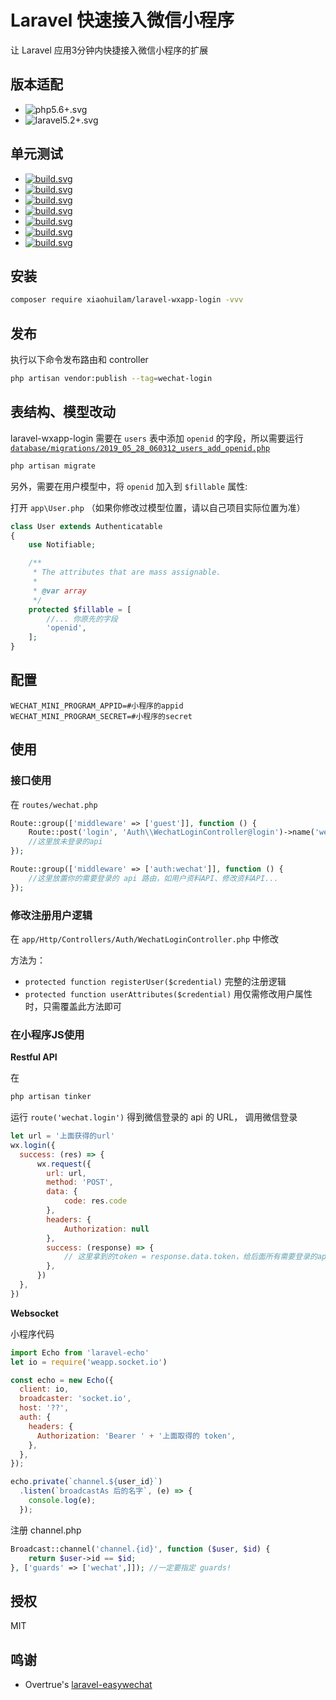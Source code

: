 # Laravel 快速接入微信小程序
让 Laravel 应用3分钟内快捷接入微信小程序的扩展


## 版本适配
- ![php5.6+.svg](https://img.shields.io/badge/PHP-5.6+-4c1.svg)
- ![laravel5.2+.svg](https://img.shields.io/badge/Laravel-5.2+-4c1.svg)

## 单元测试
- [![build.svg](https://badges.herokuapp.com/travis/xiaohuilam/laravel-wxapp-login?branch=master&env=LARAVEL=%275.8.*%27&label=5.8)](https://travis-ci.org/xiaohuilam/laravel-wxapp-login)
- [![build.svg](https://badges.herokuapp.com/travis/xiaohuilam/laravel-wxapp-login?branch=master&env=LARAVEL=%275.7.*%27&label=5.7)](https://travis-ci.org/xiaohuilam/laravel-wxapp-login)
- [![build.svg](https://badges.herokuapp.com/travis/xiaohuilam/laravel-wxapp-login?branch=master&env=LARAVEL=%275.6.*%27&label=5.6)](https://travis-ci.org/xiaohuilam/laravel-wxapp-login)
- [![build.svg](https://badges.herokuapp.com/travis/xiaohuilam/laravel-wxapp-login?branch=master&env=LARAVEL=%275.5.*%27&label=5.5)](https://travis-ci.org/xiaohuilam/laravel-wxapp-login)
- [![build.svg](https://badges.herokuapp.com/travis/xiaohuilam/laravel-wxapp-login?branch=master&env=LARAVEL=%275.4.*%27&label=5.4)](https://travis-ci.org/xiaohuilam/laravel-wxapp-login)
- [![build.svg](https://badges.herokuapp.com/travis/xiaohuilam/laravel-wxapp-login?branch=master&env=LARAVEL=%275.3.*%27&label=5.3)](https://travis-ci.org/xiaohuilam/laravel-wxapp-login)
- [![build.svg](https://badges.herokuapp.com/travis/xiaohuilam/laravel-wxapp-login?branch=master&env=LARAVEL=%275.2.*%27&label=5.2)](https://travis-ci.org/xiaohuilam/laravel-wxapp-login)



## 安装
```bash
composer require xiaohuilam/laravel-wxapp-login -vvv
```

## 发布
执行以下命令发布路由和 controller
```bash
php artisan vendor:publish --tag=wechat-login
```

## 表结构、模型改动
laravel-wxapp-login 需要在 `users` 表中添加 `openid` 的字段，所以需要运行 [`database/migrations/2019_05_28_060312_users_add_openid.php`](https://github.com/xiaohuilam/laravel-wxapp-login/blob/master/publishes/migrations/2019_05_28_060312_users_add_openid.php)
```bash
php artisan migrate
```

另外，需要在用户模型中，将 `openid` 加入到 `$fillable` 属性:

打开 `app\User.php` （如果你修改过模型位置，请以自己项目实际位置为准）
```php
class User extends Authenticatable
{
    use Notifiable;

    /**
     * The attributes that are mass assignable.
     *
     * @var array
     */
    protected $fillable = [
        //... 你原先的字段
        'openid',
    ];
}
```

## 配置
```env
WECHAT_MINI_PROGRAM_APPID=#小程序的appid
WECHAT_MINI_PROGRAM_SECRET=#小程序的secret
```

## 使用

### 接口使用

在 `routes/wechat.php`
```php
Route::group(['middleware' => ['guest']], function () {
    Route::post('login', 'Auth\\WechatLoginController@login')->name('wechat.login');
    //这里放未登录的api
});

Route::group(['middleware' => ['auth:wechat']], function () {
    //这里放置你的需要登录的 api 路由，如用户资料API、修改资料API...
});
```

### 修改注册用户逻辑

在 `app/Http/Controllers/Auth/WechatLoginController.php` 中修改

方法为：
- `protected function registerUser($credential)` 完整的注册逻辑
- `protected function userAttributes($credential)` 用仅需修改用户属性时，只需覆盖此方法即可


### 在小程序JS使用

**Restful API**

在
```bash
php artisan tinker
```
运行 `route('wechat.login')` 得到微信登录的 api 的 URL， 调用微信登录
```javascript
let url = '上面获得的url'
wx.login({
  success: (res) => {
      wx.request({
        url: url,
        method: 'POST',
        data: {
            code: res.code
        },
        headers: {
            Authorization: null
        },
        success: (response) => {
            // 这里拿到的token = response.data.token，给后面所有需要登录的api都带上 {headers: {Authorization: response.data.token}}
        },
      })
  },
})
```

**Websocket**

小程序代码
```javascript
import Echo from 'laravel-echo'
let io = require('weapp.socket.io')

const echo = new Echo({
  client: io,
  broadcaster: 'socket.io',
  host: '??',
  auth: {
    headers: {
      Authorization: 'Bearer ' + '上面取得的 token',
    },
  },
});

echo.private(`channel.${user_id}`)
  .listen(`broadcastAs 后的名字`, (e) => {
    console.log(e);
  });
```

注册 channel.php
```php
Broadcast::channel('channel.{id}', function ($user, $id) {
    return $user->id == $id;
}, ['guards' => ['wechat',]]); //一定要指定 guards!

```

## 授权
MIT

## 鸣谢
- Overtrue's [laravel-easywechat](https://github.com/overtrue/laravel-wechat)
